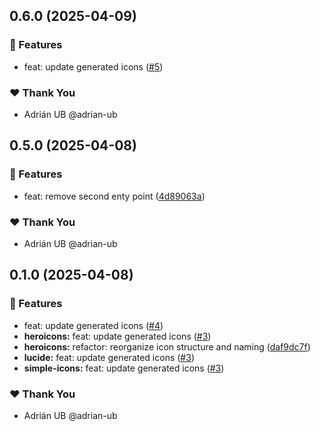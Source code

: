 ## 0.6.0 (2025-04-09)

### 🚀 Features

- feat: update generated icons ([#5](https://github.com/adrian-ub/ngxi/pull/5))

### ❤️ Thank You

- Adrián UB @adrian-ub

## 0.5.0 (2025-04-08)

### 🚀 Features

- feat: remove second enty point ([4d89063a](https://github.com/adrian-ub/ngxi/commit/4d89063a))

### ❤️ Thank You

- Adrián UB @adrian-ub

## 0.1.0 (2025-04-08)

### 🚀 Features

- feat: update generated icons ([#4](https://github.com/adrian-ub/ngxi/pull/4))
- **heroicons:** feat: update generated icons ([#3](https://github.com/adrian-ub/ngxi/pull/3))
- **heroicons:** refactor: reorganize icon structure and naming ([daf9dc7f](https://github.com/adrian-ub/ngxi/commit/daf9dc7f))
- **lucide:** feat: update generated icons ([#3](https://github.com/adrian-ub/ngxi/pull/3))
- **simple-icons:** feat: update generated icons ([#3](https://github.com/adrian-ub/ngxi/pull/3))

### ❤️ Thank You

- Adrián UB @adrian-ub